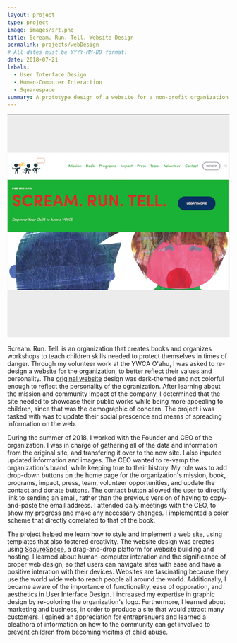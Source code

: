 ```yaml
---
layout: project
type: project
image: images/srt.png
title: Scream. Run. Tell. Website Design
permalink: projects/webDesign
# All dates must be YYYY-MM-DD format!
date: 2018-07-21
labels:
  - User Interface Design
  - Human-Computer Interaction
  - Squarespace
summary: A prototype design of a website for a non-profit organization that advocates against child abuse, personalized to the client's desires. 
---
```


<img class="ui medium right floated rounded image" src="../images/srt.png">

Scream. Run. Tell. is an organization that creates books and organizes workshops to teach children skills needed to protect themselves in times of danger. Through my volunteer work at the YWCA O'ahu, I was asked to re-design a website for the organization, to better reflect their values and personality. The [original website](https://srtell.org/) design was dark-themed and not colorful enough to reflect the personality of the ogranization. After learning about the mission and community impact of the company, I determined that the site needed to showcase their public works while being more appealing to children, since that was the demographic of concern. The project i was tasked with was to update their social prescence and means of spreading information on the web. 

During the summer of 2018, I worked with the Founder and CEO of the organization. I was in charge of gathering all of the data and information from the original site, and transfering it over to the new site. I also inputed updated information and images. The CEO wanted to re-vamp the organization's brand, while keeping true to their history. My role was to add drop-down buttons on the home page for the organization's mission, book, programs, impact, press, team, volunteer opportunities, and update the contact and donate buttons. The contact button allowed the user to directly link to sending an email, rather than the previous version of having to copy-and-paste the email address. I attended daily meetings with the CEO, to show my progress and make any necessary changes. I implemented a color scheme that directly correlated to that of the book. 
 
The project helped me learn how to style and implement a web site, using templates that also fostered creativity. The website design was creates using [SqaureSpace](https://www.squarespace.com/), a drag-and-drop platform for website building and hosting. I learned about human-computer interation and the significance of proper web design, so that users can navigate sites with ease and have a positive interation with their devices. Websites are fascinating because they use the world wide web to reach people all around the world. Additionally, I became aware of the importance of functionality, ease of opporation, and aesthetics in User Interface Design. I increased my expertise in graphic design by re-coloring the organization's logo. Furthermore, I learned about marketing and business, in order to produce a site that would attract many customers. I gained an appreciation for entreprenuers and learned a pleathora of information on how to the community can get involved to prevent children from becoming vicitms of child abuse.   
